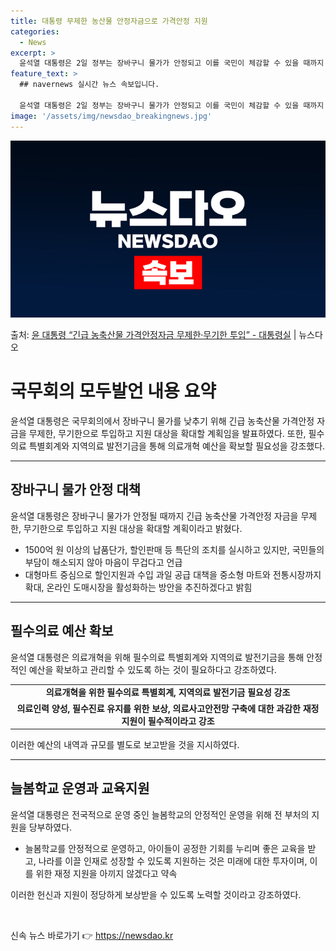 ```yaml
---
title: 대통령 무제한 농산물 안정자금으로 가격안정 지원
categories:
  - News
excerpt: >
  윤석열 대통령은 2일 정부는 장바구니 물가가 안정되고 이를 국민이 체감할 수 있을 때까지 긴급 농축산물 가격…
feature_text: >
  ## navernews 실시간 뉴스 속보입니다.

  윤석열 대통령은 2일 정부는 장바구니 물가가 안정되고 이를 국민이 체감할 수 있을 때까지 긴급 농축산물 가격…
image: '/assets/img/newsdao_breakingnews.jpg'
---
```


![뉴스다오 속보](/assets/img/newsdao_breakingnews.jpg)

<p>출처: <a href="https://newsdao.kr/3486" rel="dofollow">윤 대통령 “긴급 농축산물 가격안정자금 무제한·무기한 투입” - 대통령실</a> | 뉴스다오</p>

<h1 data-ke-size="size26">국무회의 모두발언 내용 요약</h1>
<p data-ke-size="size16">윤석열 대통령은 국무회의에서 장바구니 물가를 낮추기 위해 긴급 농축산물 가격안정 자금을 무제한, 무기한으로 투입하고 지원 대상을 확대할 계획임을 발표하였다. 또한, 필수의료 특별회계와 지역의료 발전기금을 통해 의료개혁 예산을 확보할 필요성을 강조했다.</p>
<hr>

<h2 data-ke-size="size26">장바구니 물가 안정 대책</h2>
<p data-ke-size="size16">윤석열 대통령은 장바구니 물가가 안정될 때까지 긴급 농축산물 가격안정 자금을 무제한, 무기한으로 투입하고 지원 대상을 확대할 계획이라고 밝혔다.</p>
<ul>
    <li>1500억 원 이상의 납품단가, 할인판매 등 특단의 조치를 실시하고 있지만, 국민들의 부담이 해소되지 않아 마음이 무겁다고 언급</li>
    <li>대형마트 중심으로 할인지원과 수입 과일 공급 대책을 중소형 마트와 전통시장까지 확대, 온라인 도매시장을 활성화하는 방안을 추진하겠다고 밝힘</li>
</ul>
<hr>

<h2 data-ke-size="size26">필수의료 예산 확보</h2>
<p data-ke-size="size16">윤석열 대통령은 의료개혁을 위해 필수의료 특별회계와 지역의료 발전기금을 통해 안정적인 예산을 확보하고 관리할 수 있도록 하는 것이 필요하다고 강조하였다.</p>
<table>
    <tr>
        <td style="text-align: center; height: 17px;"><b>의료개혁을 위한 필수의료 특별회계, 지역의료 발전기금 필요성 강조</b></td>
    </tr>
    <tr>
        <td style="text-align: center; height: 17px;"><b>의료인력 양성, 필수진료 유지를 위한 보상, 의료사고안전망 구축에 대한 과감한 재정지원이 필수적이라고 강조</b></td>
    </tr>
</table>
<p data-ke-size="size16">이러한 예산의 내역과 규모를 별도로 보고받을 것을 지시하였다.</p>
<hr>

<h2 data-ke-size="size26">늘봄학교 운영과 교육지원</h2>
<p data-ke-size="size16">윤석열 대통령은 전국적으로 운영 중인 늘봄학교의 안정적인 운영을 위해 전 부처의 지원을 당부하였다.</p>
<ul>
    <li>늘봄학교를 안정적으로 운영하고, 아이들이 공정한 기회를 누리며 좋은 교육을 받고, 나라를 이끌 인재로 성장할 수 있도록 지원하는 것은 미래에 대한 투자이며, 이를 위한 재정 지원을 아끼지 않겠다고 약속</li>
</ul>
<p data-ke-size="size16">이러한 헌신과 지원이 정당하게 보상받을 수 있도록 노력할 것이라고 강조하였다.</p>
<p data-ke-size="size16">&nbsp;</p> 

신속 뉴스 바로가기 👉 <a href="https://newsdao.kr" rel="dofollow">https://newsdao.kr</a>


